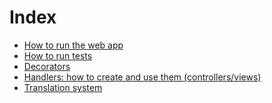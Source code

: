 # Index

- [How to run the web app](run-web-app.md)
- [How to run tests](tests.md)
- [Decorators]()
- [Handlers: how to create and use them (controllers/views)](handlers.md)
- [Translation system](translations.md)
